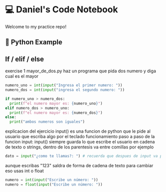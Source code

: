 # 💻 Daniel's Code Notebook

Welcome to my practice repo!

## 🐍 Python Example

## If / elif / else
exercise 1
mayor_de_dos.py
haz un programa que pida dos numero y diga cual es el mayor

```python
numero_uno = int(input("Ingresa el primer numero: "))
numero_dos = int(input("ingresa el segundo numero: "))

if numero_uno > numero_dos:
  print(f"el numero mayor es: {numero_uno}")
elif numero_dos > numero_uno:
  print(f"el numero mayor es: {numero_dos}")
else:
  print("ambos numeros son iguales")
```
explicacion del ejercicio 
input() es una funcion de python que le pide al usuario que escriba algo por el teclado
funcionamiento paso a paso de la funcion input:
input() siempre guarda lo que escribe el usuario en cadena de texto o strings, dentro de los parentesis va entre comillas por ejemplo
```python
dato = input("¿como te llamas?: ") # recuerda que despues de input va parentesis y el texto entre comillas
```
aunque escribas "123" saldra de forma de cadena de texto para cambiar eso usas int o float
```python
numero = int(input("Escribe un número: "))
numero = float(input("Escribe un número: "))
